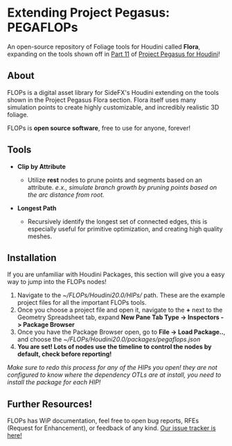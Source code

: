 # Extending Project Pegasus: PEGAFLOPs
An open-source repository of Foliage tools for Houdini called **Flora**, expanding on the tools shown off in [Part 11](https://www.sidefx.com/tutorials/project-pegasus-flora/) of [Project Pegasus for Houdini](https://www.sidefx.com/pegasus/)!

## About
FLOPs is a digital asset library for SideFX's Houdini extending on the tools shown in the Project Pegasus Flora section. Flora itself uses many simulation points to create highly customizable, and incredibly realistic 3D foliage. 

FLOPs is **open source software**, free to use for anyone, forever!

## Tools

- **Clip by Attribute**
    - Utilize **rest** nodes to prune points and segments based on an attribute. *e.x., simulate branch growth by pruning points based on the arc distance from root.*

- **Longest Path**
    - Recursively identify the longest set of connected edges, this is especially useful for primitive optimization, and creating high quality meshes.

## Installation
If you are unfamiliar with Houdini Packages, this section will give you a easy way to jump into the FLOPs nodes!
1. Navigate to the *~/FLOPs/Houdini20.0/HIPs/* path. These are the example project files for all the important FLOPs tools.
2. Once you choose a project file and open it, navigate to the **+** next to the Geometry Spreadsheet tab, expand **New Pane Tab Type -> Inspectors -> Package Browser**
3. Once you have the Package Browser open, go to **File -> Load Package..**, and choose the *~/FLOPs/Houdini20.0/packages/pegaflops.json*
4. **You are set! Lots of nodes use the timeline to control the nodes by default, check before reporting!**

*Make sure to redo this process for any of the HIPs you open! they are not configured to know where the dependency OTLs are at install, you need to install the package for each HIP!*

## Further Resources!
FLOPs has WiP documentation, feel free to open bug reports, RFEs (Request for Enhancement), or feedback of any kind. [Our issue tracker is here!](https://github.com/B00merang/FLOPs/issues?q=is%3Aopen)
